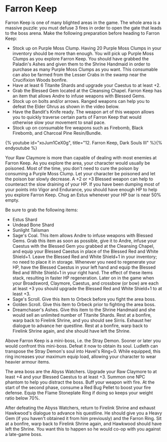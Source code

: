 # Farron Keep

Farron Keep is one of many blighted areas in the game. The whole area is a
massive puzzle: you must defuse 3 fires in order to open the gate that leads to
the boss arena. Make the following preparation before heading to Farron Keep:

-   Stock up on Purple Moss Clump. Having 20 Purple Moss Clumps in your
    inventory should be more than enough. You will pick up Purple Moss Clumps as
    you explore Farron Keep. You should have grabbed the Paladin's Ashes and
    given them to the Shrine Handmaid in order to purchase as many Purple Moss
    Clumps as you want. This consumable can also be farmed from the Lesser Crabs
    in the swamp near the Crucifixion Woods bonfire.
-   Have at least 6 Titanite Shards and upgrade your Caestus to at least +2.
-   Grab the Blessed Gem located at the Cleansing Chapel. Farron Keep has an
    item that allows Andre to infuse weapons with Blessed Gems.
-   Stock up on bolts and/or arrows. Ranged weapons can help you to defeat the
    Elder Ghrus as shown in the video below.
-   Have the Bandit's Knife ready. The weapon art of this weapon allows you to
    quickly traverse certain parts of Farron Keep that would otherwise slow your
    movement to snail pace.
-   Stock up on consumable fire weapons such as Firebomb, Black Firebomb, and
    Charcoal Pine Resin/Bundle.

{% youtube id="xoJum1CeX0g", title="12. Farron Keep, Dark Souls III" %}{% endyoutube %}

Your Raw Claymore is more than capable of dealing with most enemies at Farron
Keep. As you explore the area, your character would usually be poisoned. Most of
the time, you don't need to cure the poison by consuming a Purple Moss Clump.
Let your character be poisoned and let the poison bar slowly decrease. A +2 or
+3 Blessed weapon can help to counteract the slow draining of your HP. If you
have been dumping most of your points into Vigor and Endurance, you should have
enough HP to help you explore Farron Keep. Chug an Estus whenever your HP bar is
near 50% empty.

Be sure to grab the following items:

-   Estus Shard
-   Undead Bone Shard
-   Sunlight Talisman
-   Sage's Coal. This item allows Andre to infuse weapons with Blessed Gems.
    Grab this item as soon as possible, give it to Andre, infuse your Caestus
    with the Blessed Gem you grabbed at the Cleansing Chapel, and equip your
    Blessed Caestus in place of the Blessed Red and White Shield+1. Leave the
    Blessed Red and White Shield+1 in your inventory; no need to place it in
    storage. Whenever you need to regenerate your HP, have the Blessed Caestus
    in your left hand and equip the Blessed Red and White Shield+1 in your right
    hand. The effect of these items stack, resulting in faster HP regeneration.
    Later on in the game when your Broadsword, Claymore, Caestus, and crossbow
    (or bow) are each at least +3 you should upgrade the Blessed Red and White
    Shield+1 to at least +3.
-   Sage's Scroll. Give this item to Orbeck before you fight the area boss.
-   Golden Scroll. Give this item to Orbeck prior to fighting the area boss.
-   Dreamchaser's Ashes. Give this item to the Shrine Handmaid and she would
    sell an unlimited number of Titanite Shards. Rest at a bonfire, warp back to
    Firelink Shrine, and you should see Sirris. Exhaust her dialogue to advance
    her questline. Rest at a bonfire, warp back to Firelink Shrine again, and
    she should have left the Shrine.

Above Farron Keep is a mini-boss, i.e. the Stray Demon. Sooner or later you
would confront this mini-boss. Defeat it now to obtain its soul. Ludleth can
transpose the Stray Demon's soul into Havel's Ring+0. While equipped, this ring
increases your maximum equip load, allowing your character to wear heavier
armour items.

The area boss are the Abyss Watchers. Upgrade your Raw Claymore to at least +4
and your Blessed Caestus to at least +3. Summon one NPC phantom to help you
distract the boss. Buff your weapon with fire. At the start of the second phase,
consume a Red Bug Pellet to boost your fire defense. Equip the Flame Stoneplate
Ring if doing so keeps your weight ratio below 70%.

After defeating the Abyss Watchers, return to Firelink Shrine and exhaust
Hawkwood's dialogue to advance his questline. He should give you a Heavy Gem (if
you haven't obtained it from him previously) and the Farron Ring. Sit at a
bonfire, warp back to Firelink Shrine again, and Hawkwood should have left the
Shrine. You want this to happen so he would co-op with you against a late-game
boss.
